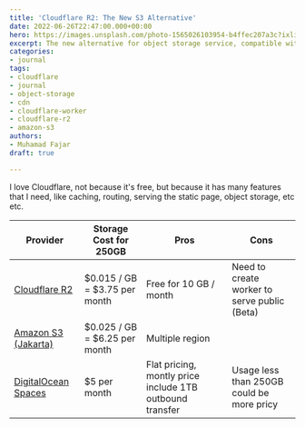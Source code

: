 ```yaml
---
title: 'Cloudflare R2: The New S3 Alternative'
date: 2022-06-26T22:47:00.000+00:00
hero: https://images.unsplash.com/photo-1565026103954-b4ffec207a3c?ixlib=rb-1.2.1&ixid=MnwxMjA3fDB8MHxwaG90by1wYWdlfHx8fGVufDB8fHx8&auto=format&fit=crop&w=2940&q=80
excerpt: The new alternative for object storage service, compatible with Amazon S3
categories:
- journal
tags:
- cloudflare
- journal
- object-storage
- cdn
- cloudflare-worker
- cloudflare-r2
- amazon-s3
authors:
- Muhamad Fajar
draft: true

---
```

I love Cloudflare, not because it's free, but because it has many features that I need, like caching, routing, serving the static page, object storage, etc etc.

| Provider | Storage Cost for 250GB | Pros | Cons |
| --- | --- | --- | --- |
| [Cloudflare R2](https://developers.cloudflare.com/r2/platform/pricing/) | $0.015 / GB = $3.75 per month | Free for 10 GB / month | Need to create worker to serve public (Beta) |
| [Amazon S3 (Jakarta)](https://aws.amazon.com/s3/pricing/) | $0.025 / GB = $6.25 per month | Multiple region |  |
| [DigitalOcean Spaces](https://www.digitalocean.com/pricing/spaces-object-storage) | $5 per month | Flat pricing, montly price include 1TB outbound transfer | Usage less than 250GB could be more pricy |